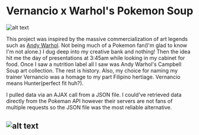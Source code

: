 # Vernancio x Warhol's Pokemon Soup

![alt text](https://aglegaspi.github.io/pokedex/images/soupcanrmx/vaw_header_logo.png "Vernancio x Andy Warhol")

This project was inspired by the massive commercialization of art legends such as [Andy Warhol](https://www.warhol.org). Not being much of a Pokemon fan(I'm glad to know I'm not alone.) I dug deep into my creative bank and nothing! Then the idea hit me the day of presentations at 3:45am while looking in my cabinet for food. Once I saw a nutrition label all I saw was Andy Warhol's Campbell Soup art collection. The rest is history. Also, my choice for naming my trainer Vernancio was a homage to my part Filipino hertiage. Vernancio means Hunter(perfect fit huh?).

I pulled data via an AJAX call from a JSON file. I could've retrieved data directly from the Pokeman API however their servers are not fans of multiple requests so the JSON file was the most reliable alternative. 

![alt text](https://aglegaspi.github.io/pokedex/images/agl_pokedex.gif "Vernancio x Andy Warhol")
-
